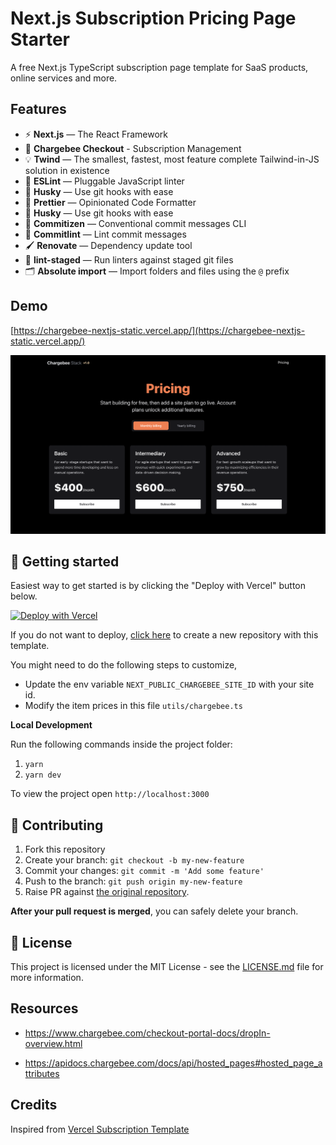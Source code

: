 # Next.js Subscription Pricing Page Starter

A free Next.js TypeScript subscription page template for SaaS products, online services and more.


## Features

- ⚡ **Next.js** — The React Framework
- 🤑 **Chargebee Checkout** - Subscription Management 
- 💡 **Twind** — The smallest, fastest, most feature complete Tailwind-in-JS solution in existence
- 📏 **ESLint** — Pluggable JavaScript linter
- 🐶 **Husky** — Use git hooks with ease
- 💖 **Prettier** — Opinionated Code Formatter
- 🐶 **Husky** — Use git hooks with ease
- 📄 **Commitizen** — Conventional commit messages CLI
- 🚓 **Commitlint** — Lint commit messages
- 🖌 **Renovate** — Dependency update tool
- 🚫 **lint-staged** — Run linters against staged git files
- 🗂 **Absolute import** — Import folders and files using the `@` prefix

## Demo

[https://chargebee-nextjs-static.vercel.app/](https://chargebee-nextjs-static.vercel.app/)

<img src="./public/demo.png" alt="Screenshot of the app" />

## 🚀 Getting started

Easiest way to get started is by clicking the "Deploy with Vercel" button below.

[![Deploy with Vercel](https://vercel.com/button)](https://vercel.com/new/clone?repository-url=https%3A%2F%2Fgithub.com%2Fbharathvaj-ganesan%2Fchargebee-nextjs-static&demo-title=Chargebee%20Subscription%20Pricing%20Page%20Starter)

If you do not want to deploy, [click here](https://github.com/jkytoela/next-startd/generate) to create a new repository with this template.

You might need to do the following steps to customize,

* Update the env variable `NEXT_PUBLIC_CHARGEBEE_SITE_ID` with your site id.
* Modify the item prices in this file `utils/chargebee.ts`


**Local Development**

Run the following commands inside the project folder:

1. `yarn`
2. `yarn dev`

To view the project open `http://localhost:3000`

## 🤝 Contributing

1. Fork this repository
2. Create your branch: `git checkout -b my-new-feature`
3. Commit your changes: `git commit -m 'Add some feature'`
4. Push to the branch: `git push origin my-new-feature`
5. Raise PR against [the original repository](https://github.com/bharathvaj-ganesan/chargebee-nextjs-static).

**After your pull request is merged**, you can safely delete your branch.

## 📝 License

This project is licensed under the MIT License - see the [LICENSE.md](LICENSE) file for more information.

## Resources

* https://www.chargebee.com/checkout-portal-docs/dropIn-overview.html

* https://apidocs.chargebee.com/docs/api/hosted_pages#hosted_page_attributes

## Credits

Inspired from [Vercel Subscription Template](https://github.com/vercel/nextjs-subscription-payments)
